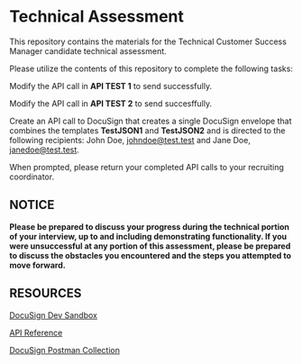 # Technical Assessment

This repository contains the materials for the Technical Customer Success Manager candidate technical assessment.

Please utilize the contents of this repository to complete the following tasks:

Modify the API call in <b>API TEST 1</b> to send successfully.

Modify the API call in <b>API TEST 2</b> to send succesffully.

Create an API call to DocuSign that creates a single DocuSign envelope that combines the templates <b>TestJSON1</b> and <b>TestJSON2</b> and is directed to the following recipients: John Doe, johndoe@test.test and Jane Doe, janedoe@test.test.

When prompted, please return your completed API calls to your recruiting coordinator.

NOTICE
------

<b>Please be prepared to discuss your progress during the technical portion of your interview, up to and including demonstrating functionality. If you were unsuccessful at any portion of this assessment, please be prepared to discuss the obstacles you encountered and the steps you attempted to move forward.</b>


RESOURCES
---------

<a href="https://go.docusign.com/sandbox/productshot/">DocuSign Dev Sandbox</a>

<a href="https://developers.docusign.com/docs/esign-rest-api/reference/">API Reference</a>

<a href="https://www.docusign.com/blog/dsdev-please-mr-postman">DocuSign Postman Collection</a>
